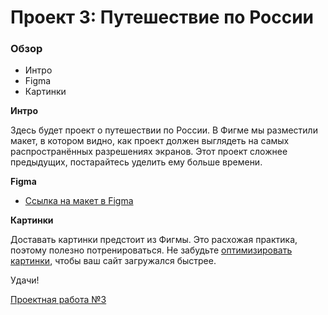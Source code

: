 # Проект 3: Путешествие по России

### [](https://github.com/yandex-praktikum/russian-travel/tree/master#%D0%BE%D0%B1%D0%B7%D0%BE%D1%80)Обзор

-   Интро
-   Figma
-   Картинки

**Интро**

Здесь будет проект о путешествии по России. В Фигме мы разместили макет, в котором видно, как проект должен выглядеть на самых распространённых разрешениях экранов. Этот проект сложнее предыдущих, постарайтесь уделить ему больше времени.

**Figma**

-   [Ссылка на макет в Figma](https://www.figma.com/file/OyRWEjU6wBwRe1hapzQoLx/Sprint-3%3A-Russia-%2F-desktop-%2B-mobile?node-id=28503%3A0)

**Картинки**

Доставать картинки предстоит из Фигмы. Это расхожая практика, поэтому полезно потренироваться. Не забудьте  [оптимизировать картинки](https://tinypng.com/), чтобы ваш сайт загружался быстрее.

Удачи!

[Проектная работа №3](https://alb040570.github.io/russian-travel/index.html)
